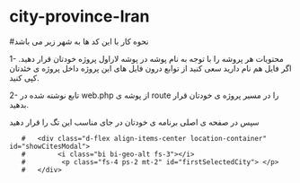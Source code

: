 # city-province-Iran
#نحوه کار با این کد ها به شهر زیر می باشد

1- محتویات هر پروشه را با توجه به نام پوشه در پوشه لاراول پروژه خودتان قرار دهید. اگر فایل هم نام دارید سعی کنید از توابع درون فایل های این پروژه داخل پروژه ی خئدتان کپی کنید.

2- تابع نوشته شده در web.php از پوشه ی route  را در مسیر پروژه ی خودتان قرار بدهید.


سپس در صفحه ی اصلی برنامه ی خودتان در جای مناسب این تگ را قرار دهید

       #   <div class="d-flex align-items-center location-container" id="showCitesModal">
       #        <i class="bi bi-geo-alt fs-3"></i>
       #         <p class="fs-4 ps-2 mt-2" id="firstSelectedCity"> </p>
       #   </div>
